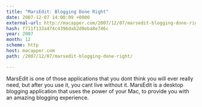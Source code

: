 ```yaml
---
title: "MarsEdit: Blogging Done Right"
date: 2007-12-07 14:00:09 +0000
external-url: http://macapper.com/2007/12/07/marsedit-blogging-done-right/
hash: f711f133a474c4396dab2d0eba8e746c
year: 2007
month: 12
scheme: http
host: macapper.com
path: /2007/12/07/marsedit-blogging-done-right/

---
```


MarsEdit is one of those applications that you dont think you will ever really need, but after you use it, you cant live without it. MarsEdit is a desktop blogging application that uses the power of your Mac, to provide you with an amazing blogging experience.
